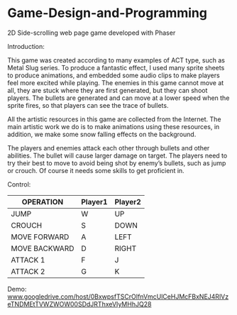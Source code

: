 # Game-Design-and-Programming
2D Side-scrolling web page  game developed with Phaser

Introduction:

This game was created according to many examples of ACT type, such as Metal Slug series. To produce a fantastic effect, I used many sprite sheets to produce animations, and embedded some audio clips to make players feel more excited while playing. The enemies in this game cannot move at all, they are stuck where they are first generated, but they can shoot players. The bullets are generated and can move at a lower speed when the sprite fires, so that players can see the trace of bullets.

All the artistic resources in this game are collected from the Internet. The main artistic work we do is to make animations using these resources, in addition, we make some snow falling effects on the background.

The players and enemies attack each other through bullets and other abilities. The bullet will cause larger damage on target. The players need to try their best to move to avoid being shot by enemy’s bullets, such as jump or crouch. Of course it needs some skills to get proficient in.

Control:

OPERATION |Player1 | Player2
----------|--------|--------
JUMP|W|UP
CROUCH|S|DOWN
MOVE FORWARD|A|LEFT
MOVE BACKWARD|D|RIGHT
ATTACK 1|F|J
ATTACK 2|G|K

Demo: www.googledrive.com/host/0BxwpsfTSCrOIfnVmcUlCeHJMcFBxNEJ4RlVzeTNDMEtTVWZWOW00SDdJRThxeVIyMHhJQ28
